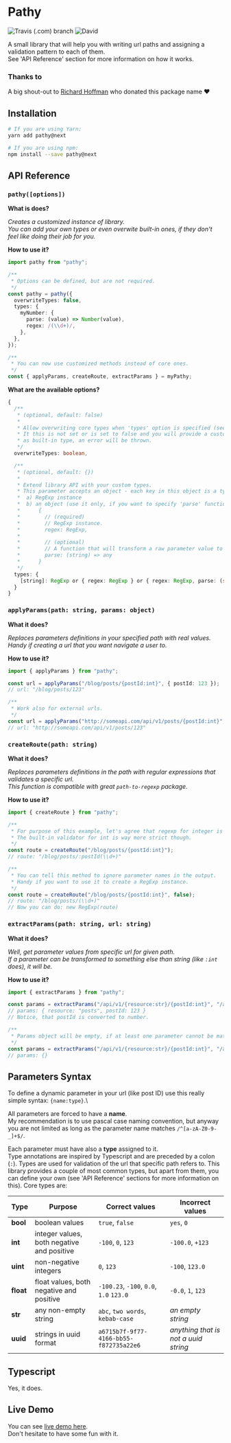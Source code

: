 # Pathy

![Travis (.com) branch](https://img.shields.io/travis/com/jedrzejginter/pathy/master.svg?style=flat-square)
![David](https://img.shields.io/david/jedrzejginter/pathy.svg?style=flat-square)

A small library that will help you with writing url paths and assigning a validation pattern to each of them.\
See 'API Reference' section for more information on how it works.

### Thanks to

A big shout-out to [Richard Hoffman](https://www.npmjs.com/~coverslide) who donated this package name ❤️

## Installation

```bash
# If you are using Yarn:
yarn add pathy@next

# If you are using npm:
npm install --save pathy@next
```

## API Reference

### `pathy([options])`

**What is does?**

_Creates a customized instance of library.\
You can add your own types or even overwite built-in ones, if they don't feel like doing their job for you._

**How to use it?**

```ts
import pathy from "pathy";

/**
 * Options can be defined, but are not required.
 */
const pathy = pathy({
  overwriteTypes: false,
  types: {
    myNumber: {
      parse: (value) => Number(value),
      regex: /(\\d+)/,
    },
  },
});

/**
 * You can now use customized methods instead of core ones.
 */
const { applyParams, createRoute, extractParams } = myPathy;
```

**What are the available options?**

```ts
{
  /**
   * (optional, default: false)
   *
   * Allow overwriting core types when 'types' option is specified (see below).
   * It this is not set or is set to false and you will provide a custom type with the same name
   * as built-in type, an error will be thrown.
   */
  overwriteTypes: boolean,

  /**
   * (optional, default: {})
   *
   * Extend library API with your custom types.
   * This parameter accepts an object - each key in this object is a type name and the value can be:
   *  a) RegExp instance
   *  b) an object (use it only, if you want to specify 'parse' function):
   *      {
   *        // (required)
   *        // RegExp instance.
   *        regex: RegExp,
   *
   *        // (optional)
   *        // A function that will transform a raw parameter value to something else.
   *        parse: (string) => any
   *      }
   */
  types: {
    [string]: RegExp or { regex: RegExp } or { regex: RegExp, parse: (string) => any }
  }
}
```

### `applyParams(path: string, params: object)`

**What it does?**

_Replaces parameters definitions in your specified path with real values.\
Handy if creating a url that you want navigate a user to._

**How to use it?**

```ts
import { applyParams } from "pathy";

const url = applyParams("/blog/posts/{postId:int}", { postId: 123 });
// url: "/blog/posts/123"

/**
 * Work also for external urls.
 */
const url = applyParams("http://someapi.com/api/v1/posts/{postId:int}", { postId: 123 });
// url: "http://someapi.com/api/v1/posts/123"
```

### `createRoute(path: string)`

**What it does?**

_Replaces parameters definitions in the path with regular expressions that validates a specific url.\
This function is compatible with great `path-to-regexp` package._

**How to use it?**

```ts
import { createRoute } from "pathy";

/**
 * For purpose of this example, let's agree that regexp for integer is just (\d+).
 * The built-in validator for int is way more strict though.
 */
const route = createRoute("/blog/posts/{postId:int}");
// route: "/blog/posts/:postId(\\d+)"

/**
 * You can tell this method to ignore parameter names in the output.
 * Handy if you want to use it to create a RegExp instance.
 */
const route = createRoute("/blog/posts/{postId:int}", false);
// route: "/blog/posts/(\\d+)"
// Now you can do: new RegExp(route)
```

### `extractParams(path: string, url: string)`

**What it does?**

_Well, get parameter values from specific url for given path.\
If a parameter can be transformed to something else than string (like `:int` does), it will be._

**How to use it?**

```ts
import { extractParams } from "pathy";

const params = extractParams("/api/v1/{resource:str}/{postId:int}", "/api/v1/posts/123");
// params: { resource: "posts", postId: 123 }
// Notice, that postId is converted to number.

/**
 * Params object will be empty, if at least one parameter cannot be matched.
 */
const params = extractParams("/api/v1/{resource:str}/{postId:int}", "/api/v1/posts/not-an-integer");
// params: {}
```

## Parameters Syntax

To define a dynamic parameter in your url (like post ID) use this really simple syntax: `{name:type}`.\

All parameters are forced to have a **name**.\
My recommendation is to use pascal case naming convention, but anyway you are not limited as long as the parameter name matches `/^[a-zA-Z0-9-_]+$/`.

Each parameter must have also a **type** assigned to it.\
Type annotations are inspired by Typescript and are preceded by a colon (`:`). Types are used for validation of the url that specific path refers to. This library provides a couple of most common types, but apart from them, you can define your own (see 'API Reference' sections for more information on this). Core types are:

| Type      | Purpose                                    | Correct values                          | Incorrect values                     |
| --------- | ------------------------------------------ | --------------------------------------- | ------------------------------------ |
| **bool**  | boolean values                             | `true`, `false`                         | `yes`, `0`                           |
| **int**   | integer values, both negative and positive | `-100`, `0`, `123`                      | `-100.0`, `+123`                     |
| **uint**  | non-negative integers                      | `0`, `123`                              | `-100`, `123.0`                      |
| **float** | float values, both negative and positive   | `-100.23`, `-100`, `0.0`, `1.0` `123.0` | `-0.0`, `1`, `123`                   |
| **str**   | any non-empty string                       | `abc`, `two words`, `kebab-case`        | _an empty string_                    |
| **uuid**  | strings in uuid format                     | `a6715b7f-9f77-4166-bb55-f872735a22e6`  | _anything that is not a uuid string_ |

## Typescript

Yes, it does.

## Live Demo

You can see [live demo here](https://codesandbox.io/s/pathy-live-demo-hzucl).\
Don't hesitate to have some fun with it.
